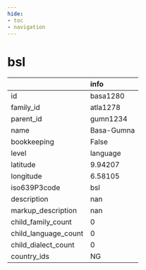 ```yaml
---
hide:
- toc
- navigation
---
```

# bsl
|                      | info       |
|:---------------------|:-----------|
| id                   | basa1280   |
| family_id            | atla1278   |
| parent_id            | gumn1234   |
| name                 | Basa-Gumna |
| bookkeeping          | False      |
| level                | language   |
| latitude             | 9.94207    |
| longitude            | 6.58105    |
| iso639P3code         | bsl        |
| description          | nan        |
| markup_description   | nan        |
| child_family_count   | 0          |
| child_language_count | 0          |
| child_dialect_count  | 0          |
| country_ids          | NG         |
